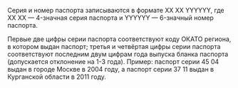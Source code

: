 Серия и номер паспорта записываются в формате XX XX YYYYYY, где XX XX — 4-значная серия паспорта и YYYYYY — 6-значный номер паспорта.

Первые две цифры серии паспорта соответствуют коду ОКАТО региона, в котором выдан паспорт; третья и четвёртая цифры серии паспорта соответствуют последним двум цифрам года выпуска бланка паспорта (допускается отклонение на 1-3 года). Пример: паспорт серии 45 04 выдан в городе Москве в 2004 году, а паспорт серии 37 11 выдан в Курганской области в 2011 году.